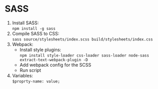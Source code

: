 # SASS

1. Install SASS:  
   `npm install -g sass`
2. Compile SASS to CSS:  
   `sass source/stylesheets/index.scss build/stylesheets/index.css`
3. Webpack:
   - Install style plugins:  
     `npm install style-loader css-loader sass-loader node-sass extract-text-webpack-plugin -D`
   - Add webpack config for the SCSS
   - Run script
4. Variables:  
   `$proprty-name: value;`
